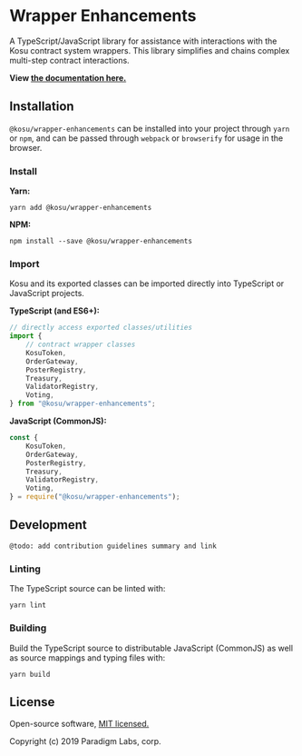 # Wrapper Enhancements

A TypeScript/JavaScript library for assistance with interactions with the Kosu contract system wrappers. This library simplifies and chains complex multi-step contract interactions.

**View [the documentation here.](https://github.com/ParadigmFoundation/kosu-monorepo/blob/master/packages/kosu-wrapper-enhancements/docs/)**

## Installation

`@kosu/wrapper-enhancements` can be installed into your project through `yarn` or `npm`, and can be passed through `webpack` or `browserify` for usage in the browser.

### Install

**Yarn:**

```
yarn add @kosu/wrapper-enhancements
```

**NPM:**

```
npm install --save @kosu/wrapper-enhancements
```

### Import

Kosu and its exported classes can be imported directly into TypeScript or JavaScript projects.

**TypeScript (and ES6+):**

```typescript
// directly access exported classes/utilities
import {
    // contract wrapper classes
    KosuToken,
    OrderGateway,
    PosterRegistry,
    Treasury,
    ValidatorRegistry,
    Voting,
} from "@kosu/wrapper-enhancements";
```

**JavaScript (CommonJS):**

```javascript
const {
    KosuToken,
    OrderGateway,
    PosterRegistry,
    Treasury,
    ValidatorRegistry,
    Voting,
} = require("@kosu/wrapper-enhancements");
```

## Development

```
@todo: add contribution guidelines summary and link
```

### Linting

The TypeScript source can be linted with:

```
yarn lint
```

### Building

Build the TypeScript source to distributable JavaScript (CommonJS) as well as source mappings and typing files with:

```
yarn build
```

## License

Open-source software, [MIT licensed.](https://github.com/ParadigmFoundation/kosu-monorepo/blob/master/LICENSE)

Copyright (c) 2019 Paradigm Labs, corp.
